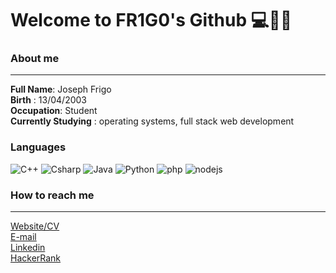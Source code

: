 # Welcome to **FR1G0**'s Github 💻🕵️‍♂️

### About me
---
<b>Full Name</b>: Joseph Frigo <br>
<b>Birth</b> : 13/04/2003 <br>
<b>Occupation</b>: Student <br>
<b>Currently Studying</b> : operating systems, full stack web development <br>

### Languages
![C++](https://img.shields.io/badge/C%2B%2B-Really%20Good-cyan?style=for-the-badge&logo=cplusplus&logoColor=cyan)
![Csharp](https://img.shields.io/badge/CSharp-Good-green?style=for-the-badge&logo=csharp&logoColor=green)
![Java](https://img.shields.io/badge/Java-Good-orange?style=for-the-badge&logo=java&logoColor=orange)
![Python](https://img.shields.io/badge/Python-Good-lime?style=for-the-badge&logo=python&logoColor=lime)
![php](https://img.shields.io/badge/php-Really%20Good-purple?style=for-the-badge&logo=php&logoColor=purple)
![nodejs](https://img.shields.io/badge/javascript-Average-yellow?style=for-the-badge&logo=javascript&logoColor=yellow)


### How to reach me
----

[Website/CV]()<br>
[E-mail](mailto:josephfrgg@gmail.com)<br>
[Linkedin](https://www.linkedin.com/in/joseph-frigo-877b75199/)<br>
[HackerRank](https://www.hackerrank.com/FR1G0)<br>






<!---
FR1G0/FR1G0 is a ✨ special ✨ repository because its `README.md` (this file) appears on your GitHub profile.
You can click the Preview link to take a look at your changes.
--->
